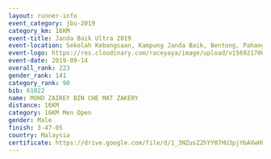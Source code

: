 ```yaml
---
layout: runner-info 
event_category: jbu-2019 
category_km: 16KM 
event-title: Janda Baik Ultra 2019
event-location: Sekolah Kebangsaan, Kampung Janda Baik, Bentong, Pahang, Malaysia 
event-logo: https://res.cloudinary.com/raceyaya/image/upload/v1569217009/logo/janda-baik_vch1pc.jpg 
event-date: 2019-09-14 
overall_rank: 223
gender_rank: 141
category_rank: 90
bib: 61022
name: MOHD ZAIREY BIN CHE MAT ZAKERY
distance: 16KM
category: 16KM Men Open
gender: Male
finish: 3-47-05
country: Malaysia
certificate: https://drive.google.com/file/d/1_3NZusZ2hYY07HU3pjYbAVwHF4zI_XdB/view?usp=sharing
---
```

